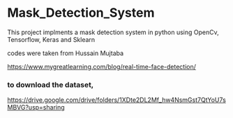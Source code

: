 # Mask_Detection_System
This project implments a mask detection system in python using OpenCv, Tensorflow, Keras and Sklearn

codes were taken from Hussain Mujtaba

https://www.mygreatlearning.com/blog/real-time-face-detection/


### to download the dataset, 

https://drive.google.com/drive/folders/1XDte2DL2Mf_hw4NsmGst7QtYoU7sMBVG?usp=sharing
